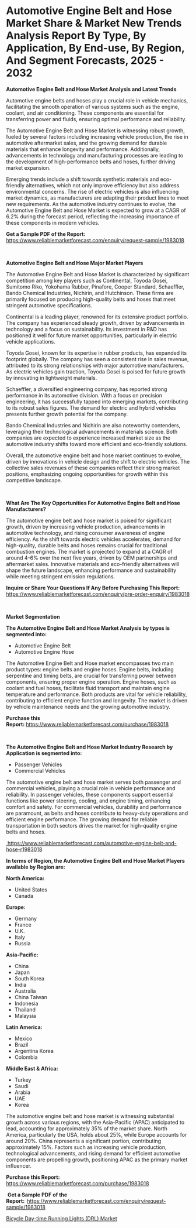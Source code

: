 <p><h1>Automotive Engine Belt and Hose Market Share & Market New Trends Analysis Report By Type, By Application, By End-use, By Region, And Segment Forecasts, 2025 - 2032</h1></p><p><strong>Automotive Engine Belt and Hose Market Analysis and Latest Trends</strong></p>
<p><p>Automotive engine belts and hoses play a crucial role in vehicle mechanics, facilitating the smooth operation of various systems such as the engine, coolant, and air conditioning. These components are essential for transferring power and fluids, ensuring optimal performance and reliability. </p><p>The Automotive Engine Belt and Hose Market is witnessing robust growth, fueled by several factors including increasing vehicle production, the rise in automotive aftermarket sales, and the growing demand for durable materials that enhance longevity and performance. Additionally, advancements in technology and manufacturing processes are leading to the development of high-performance belts and hoses, further driving market expansion.</p><p>Emerging trends include a shift towards synthetic materials and eco-friendly alternatives, which not only improve efficiency but also address environmental concerns. The rise of electric vehicles is also influencing market dynamics, as manufacturers are adapting their product lines to meet new requirements. As the automotive industry continues to evolve, the Automotive Engine Belt and Hose Market is expected to grow at a CAGR of 6.2% during the forecast period, reflecting the increasing importance of these components in modern vehicles.</p></p>
<p><strong>Get a Sample PDF of the Report:&nbsp;</strong> <a href="https://www.reliablemarketforecast.com/enquiry/request-sample/1983018?utm_campaign=3538&utm_medium=2&utm_source=Github&utm_content=ia&utm_term=31032025&utm_id=automotive-engine-belt-and-hose">https://www.reliablemarketforecast.com/enquiry/request-sample/1983018</a></p>
<p>&nbsp;</p>
<p><strong>Automotive Engine Belt and Hose Major Market Players</strong></p>
<p><p>The Automotive Engine Belt and Hose Market is characterized by significant competition among key players such as Continental, Toyoda Gosei, Sumitomo Riko, Yokohama Rubber, Pinafore, Cooper Standard, Schaeffler, Bando Chemical Industries, Nichirin, and Hutchinson. These firms are primarily focused on producing high-quality belts and hoses that meet stringent automotive specifications.</p><p>Continental is a leading player, renowned for its extensive product portfolio. The company has experienced steady growth, driven by advancements in technology and a focus on sustainability. Its investment in R&D has positioned it well for future market opportunities, particularly in electric vehicle applications.</p><p>Toyoda Gosei, known for its expertise in rubber products, has expanded its footprint globally. The company has seen a consistent rise in sales revenue, attributed to its strong relationships with major automotive manufacturers. As electric vehicles gain traction, Toyoda Gosei is poised for future growth by innovating in lightweight materials.</p><p>Schaeffler, a diversified engineering company, has reported strong performance in its automotive division. With a focus on precision engineering, it has successfully tapped into emerging markets, contributing to its robust sales figures. The demand for electric and hybrid vehicles presents further growth potential for the company.</p><p>Bando Chemical Industries and Nichirin are also noteworthy contenders, leveraging their technological advancements in materials science. Both companies are expected to experience increased market size as the automotive industry shifts toward more efficient and eco-friendly solutions.</p><p>Overall, the automotive engine belt and hose market continues to evolve, driven by innovations in vehicle design and the shift to electric vehicles. The collective sales revenues of these companies reflect their strong market positions, emphasizing ongoing opportunities for growth within this competitive landscape.</p></p>
<p>&nbsp;</p>
<p><strong>What Are The Key Opportunities For Automotive Engine Belt and Hose Manufacturers?</strong></p>
<p><p>The automotive engine belt and hose market is poised for significant growth, driven by increasing vehicle production, advancements in automotive technology, and rising consumer awareness of engine efficiency. As the shift towards electric vehicles accelerates, demand for high-quality, durable belts and hoses remains crucial for traditional combustion engines. The market is projected to expand at a CAGR of around 4-6% over the next five years, driven by OEM partnerships and aftermarket sales. Innovative materials and eco-friendly alternatives will shape the future landscape, enhancing performance and sustainability while meeting stringent emission regulations.</p></p>
<p><strong>Inquire or Share Your Questions If Any Before Purchasing This Report:</strong> <a href="https://www.reliablemarketforecast.com/enquiry/pre-order-enquiry/1983018?utm_campaign=3538&utm_medium=2&utm_source=Github&utm_content=ia&utm_term=31032025&utm_id=automotive-engine-belt-and-hose">https://www.reliablemarketforecast.com/enquiry/pre-order-enquiry/1983018</a></p>
<p>&nbsp;</p>
<p><strong>Market Segmentation</strong></p>
<p><strong>The Automotive Engine Belt and Hose Market Analysis by types is segmented into:</strong></p>
<p><ul><li>Automotive Engine Belt</li><li>Automotive Engine Hose</li></ul></p>
<p><p>The Automotive Engine Belt and Hose market encompasses two main product types: engine belts and engine hoses. Engine belts, including serpentine and timing belts, are crucial for transferring power between components, ensuring proper engine operation. Engine hoses, such as coolant and fuel hoses, facilitate fluid transport and maintain engine temperature and performance. Both products are vital for vehicle reliability, contributing to efficient engine function and longevity. The market is driven by vehicle maintenance needs and the growing automotive industry.</p></p>
<p><strong>Purchase this Report:&nbsp;</strong><a href="https://www.reliablemarketforecast.com/purchase/1983018?utm_campaign=3538&utm_medium=2&utm_source=Github&utm_content=ia&utm_term=31032025&utm_id=automotive-engine-belt-and-hose">https://www.reliablemarketforecast.com/purchase/1983018</a></p>
<p>&nbsp;</p>
<p><strong>The Automotive Engine Belt and Hose Market Industry Research by Application is segmented into:</strong></p>
<p><ul><li>Passenger Vehicles</li><li>Commercial Vehicles</li></ul></p>
<p><p>The automotive engine belt and hose market serves both passenger and commercial vehicles, playing a crucial role in vehicle performance and reliability. In passenger vehicles, these components support essential functions like power steering, cooling, and engine timing, enhancing comfort and safety. For commercial vehicles, durability and performance are paramount, as belts and hoses contribute to heavy-duty operations and efficient engine performance. The growing demand for reliable transportation in both sectors drives the market for high-quality engine belts and hoses.</p></p>
<p><a href="https://www.reliablemarketforecast.com/automotive-engine-belt-and-hose-r1983018?utm_campaign=3538&utm_medium=2&utm_source=Github&utm_content=ia&utm_term=31032025&utm_id=automotive-engine-belt-and-hose">&nbsp;https://www.reliablemarketforecast.com/automotive-engine-belt-and-hose-r1983018</a></p>
<p><strong>In terms of Region, the Automotive Engine Belt and Hose Market Players available by Region are:</strong></p>
<p>
    <p> <strong> North America: </strong>
        <ul>
            <li>United States</li>
            <li>Canada</li>
        </ul>
        </p> 
    <p> <strong> Europe: </strong>
        <ul>
            <li>Germany</li>
            <li>France</li>
            <li>U.K.</li>
            <li>Italy</li>
            <li>Russia</li>
        </ul>
        </p> 
    <p> <strong> Asia-Pacific: </strong>
        <ul>
            <li>China</li>
            <li>Japan</li>
            <li>South Korea</li>
            <li>India</li>
            <li>Australia</li>
            <li>China Taiwan</li>
            <li>Indonesia</li>
            <li>Thailand</li>
            <li>Malaysia</li>
        </ul>
        </p> 
    <p> <strong> Latin America: </strong>
        <ul>
            <li>Mexico</li>
            <li>Brazil</li>
            <li>Argentina Korea</li>
            <li>Colombia</li>
        </ul>
        </p> 
    <p> <strong> Middle East & Africa: </strong>
        <ul>
            <li>Turkey</li>
            <li>Saudi</li>
            <li>Arabia</li>
            <li>UAE</li>
            <li>Korea</li>
        </ul>
    </p>
    </p>
<p><p>The automotive engine belt and hose market is witnessing substantial growth across various regions, with the Asia-Pacific (APAC) anticipated to lead, accounting for approximately 35% of the market share. North America, particularly the USA, holds about 25%, while Europe accounts for around 20%. China represents a significant portion, contributing approximately 15%. Factors such as increasing vehicle production, technological advancements, and rising demand for efficient automotive components are propelling growth, positioning APAC as the primary market influencer.</p></p>
<p><strong>Purchase this Report: </strong><a href="https://www.reliablemarketforecast.com/purchase/1983018?utm_campaign=3538&utm_medium=2&utm_source=Github&utm_content=ia&utm_term=31032025&utm_id=automotive-engine-belt-and-hose">https://www.reliablemarketforecast.com/purchase/1983018</a></p>
<p>&nbsp;<strong>Get a Sample PDF of the Report:&nbsp;&nbsp;</strong><a href="https://www.reliablemarketforecast.com/enquiry/request-sample/1983018?utm_campaign=3538&utm_medium=2&utm_source=Github&utm_content=ia&utm_term=31032025&utm_id=automotive-engine-belt-and-hose">https://www.reliablemarketforecast.com/enquiry/request-sample/1983018</a></p>
<p><strong></strong></p>
<p><p><a href="https://github.com/daleogrando/Market-Research-Report-List-1/blob/main/bicycle-day-time-running-lights-drl-market.md?utm_campaign=3538&utm_medium=2&utm_source=Github&utm_content=ia&utm_term=31032025&utm_id=automotive-engine-belt-and-hose">Bicycle Day-time Running Lights (DRL) Market</a></p></p>